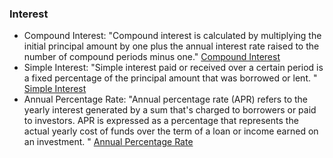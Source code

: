 ### Interest

* Compound Interest: "Compound interest is calculated by multiplying the initial principal amount by one plus the annual interest rate raised to the number of compound periods minus one." [Compound Interest](https://www.investopedia.com/)
* Simple Interest: "Simple interest paid or received over a certain period is a fixed percentage of the principal amount that was borrowed or lent. " [Simple Interest](https://www.investopedia.com/)
* Annual Percentage Rate: "Annual percentage rate (APR) refers to the yearly interest generated by a sum that's charged to borrowers or paid to investors. APR is expressed as a percentage that represents the actual yearly cost of funds over the term of a loan or income earned on an investment. " [Annual Percentage Rate]("https://www.investopedia.com/terms/a/apr.asp")